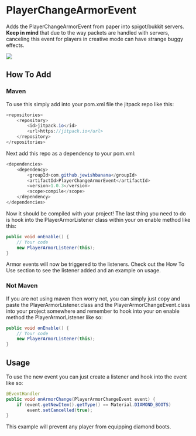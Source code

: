 
# PlayerChangeArmorEvent
Adds the PlayerChangeArmorEvent from paper into spigot/bukkit servers. **Keep in mind** that due to the way packets are handled with servers, canceling this event for players in creative mode can have strange buggy effects.

[![](https://jitpack.io/v/JewishBanana/PlayerChangeArmorEvent.svg)](https://jitpack.io/#JewishBanana/PlayerChangeArmorEvent)

## How To Add

### Maven
To use this simply add into your pom.xml file the jitpack repo like this:
```java
<repositories>
	<repository>
	    <id>jitpack.io</id>
	    <url>https://jitpack.io</url>
	</repository>
</repositories>
```
Next add this repo as a dependency to your pom.xml:
```java
<dependencies>
	<dependency>
		<groupId>com.github.jewishbanana</groupId>
		<artifactId>PlayerChangeArmorEvent</artifactId>
		<version>1.0.3</version>
		<scope>compile</scope>
	</dependency>
</dependencies>
```
Now it should be compiled with your project! The last thing you need to do is hook into the PlayerArmorListener class within your on enable method like this:
```java
public void onEnable() {
    // Your code
    new PlayerArmorListener(this);
}
```
Armor events will now be triggered to the listeners. Check out the How To Use section to see the listener added and an example on usage.

### Not Maven
If you are not using maven then worry not, you can simply just copy and paste the PlayerArmorListener.class and the PlayerArmorChangeEvent.class into your project somewhere and remember to hook into your on enable method the PlayerArmorListener like so:
```java
public void onEnable() {
    // Your code
    new PlayerArmorListener(this);
}
```

## Usage

To use the new event you can just create a listener and hook into the event like so:
```java
@EventHandler
public void onArmorChange(PlayerArmorChangeEvent event) {
    if (event.getNewItem().getType() == Material.DIAMOND_BOOTS)
        event.setCancelled(true);
}
```
This example will prevent any player from equipping diamond boots.
